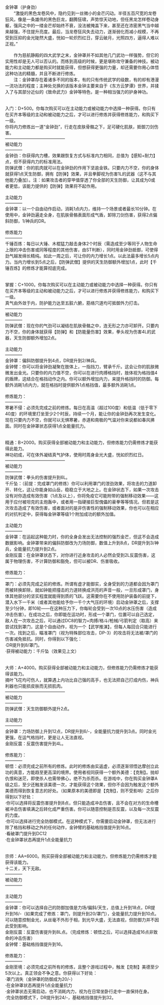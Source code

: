 <title>金钟罩</title>
<meta name="GENERATOR" content="WinCHM">
<meta http-equiv="Content-Type" content="text/html; charset=gb2312">
<br>金钟罩（护身劲）
<br>　　“激旋的黑色龙卷风中，隐约见到一丝微小的金芒闪动。半径五百尺宽的龙卷狂风，像是一条雄伟的黑色巨龙，翻腾狂啸，声势惊天动地，但任黑龙怎样卷动身躯，强风之中的一缕金芒却始终不衰，没法被掩盖下来，甚至还在浓密黑气当中越来越强，不住提升亮度。最后，当龙卷狂风失去动力，逐渐弱化而减小规模，不再受到压抑的金光陡然大盛，恍如一轮炽烈红日，穿云破月，光照四方，逼得人难以正视。”
<br>
<br>　　作为慈航静殿的四大武学之末，金钟罩并不如其他几门武功一样强势，但它的实用性却是无人可以否认的。而练到高级的时候，更是堪称攻守兼备的神技。被动能力和主动能力都是购买时就能获得，但想获得更强的力量，却还需要你用心体悟这种功法的精髓，并且不断进行修炼。
<br>　　注：金钟罩存在着诸多不同的版本，有的只有传统武学的级数，有的却有港漫一流功法的程度；主神处兑换的该版本金钟主要来自于《东方云梦谭》世界，并揉入了与其部分近似的《致命武力》金钟等特色，是一种相当强力的护身神功。
<br>
<br>
<br>入门：D+500。你每次购买可以在主动能力或被动能力中选择一种获得。你只有在买齐本等级的主动和被动能力之后，才可以进行修炼并获得修炼能力，和购买下一级。
<br>你将内力修炼出一道“金钟劲”，行走在皮肤骨骼之下，足可硬化肌肤，抵御刀剑伤害。
<br>——————————————
<br>被动能力
<br>————
<br>金钟劲：你获得内力槽，效果跟恢复方式与标准内力相同，总值为【感知+耐力】点，但不获得内力的标准用法。
<br>防弹武僧：你的肌肉就可以在金钟劲的作用下坚逾金铁。只要内力不空，你的身体就获得1点天生防御，拥有【防弹】效果，并且拳脚视为伤害1L的武器（这不与其他能力叠加）。注：如果攻击者的穿甲值穿透了你全部的天生防御，让其成为0或者更低，该能力提供的【防弹】效果将不起作用。
<br>
<br>主动能力
<br>————
<br>金钟罩：以一个自由动作启动，消耗1点内力，维持一个场景或者最长10分钟。在使用中，金钟劲遍走全身，在肌肤骨骼表面形成气盾，卸除刀剑伤害，获得2点偏斜防御，1/神兵的DR。
<br>
<br>修炼能力
<br>————
<br>千锤百炼：每日以大锤、木棍猛力敲击身体2个时辰（需造成至少等同于人物生命上限的冲击伤害或同等程度的其他伤害，由ST判断），同时用金钟劲抵御，可使得劲气越发绵长精纯。如此一周之后，可让你的内力增长1点。以此法最多增长5点内力。当内力增长到5点之后，【防弹武僧】提供的天生防御额外增加1点，此时【千锤百炼】的修炼才能算彻底完成。
<br>
<br>
<br>掌握：C+1000。你每次购买可以在主动能力或被动能力中选择一种获得。你只有在买齐本等级的主动和被动能力之后，才可以进行修炼并获得修炼能力，和购买下一级。
<br>真气由外敛于内，防护能力达至五脏六腑，筋络穴道均可抵御外力打击。
<br>——————————————
<br>被动能力
<br>————
<br>防弹武僧：现在你的气劲可以凝结在肌肤骨骼之中，连无形之力亦可卸开。只要内力不空，你的身体就获得【防弹】和【防能量伤害】效果，拳头视为伤害4L的武器，天生防御额外增加2点。
<br>
<br>主动能力
<br>————
<br>金钟罩：偏斜防御提升到4点，DR提升到2/神兵。
<br>金钟臂：你可以将金钟劲凝聚在肢体上，一指挡刀，臂承千斤。这会让你的肌肤微微发出金光。只要你的内力值不空，你可以在进行肉搏格挡时，肢体视为格挡值4的盾牌，这结合在格挡动作之内。你可以额外增加内力，来提升格挡时的防御。每额外消耗1点内力，就在格挡时提供额外1点格挡值，最多额外消耗1点。
<br>
<br>修炼能力：
<br>————
<br>寒暑不侵：必须先完成之前的修炼。每日在高温（超过100度）和低温（低于零下40度）的环境里打坐至少2个时辰，持续一个月，能让你的金钟劲再次发生变化。现在只要内力不空，你就可以无惧寒暑，赤道和南极的气温对你来说都如春风拂面。同时在金钟罩状态获得1点全能量抗力。
<br>
<br>
<br>精通：B+2000。购买获得全部被动能力和主动能力，但修炼能力仍需修炼才能获得此能力。
<br>神功初成，可在体外凝结真气护体，使用时周身金光大盛，恍如炽烈红日。
<br>——————————————
<br>被动能力
<br>————
<br>防弹武僧：拳头的伤害提升到6L。
<br>千斤坠：（前提：完成罩门的修炼）你可以利用罩门的泄劲效果，将攻击的力道卸开、转化，这让你能身如山岳，稳稳立于大地之上。在金钟状态下，如果一次攻击没有对你造成有效伤害（1点及以上），你将免疫它可能附带的强制移动效果——这用于应付被坦克的主炮轰中，或者用一指硬接巨型傀儡的豪拳等等情况。但若是这次攻击造成了有效伤害，或者面对的是非伤害性的强制移动效果，你也可以在相应的对抗判定中，获得每金钟罩等级1个附加成功的额外加值。
<br>
<br>主动能力
<br>————
<br>金钟罩：在运起这种能力时，你的全身会发出无法控制的强烈金芒，但这不会造成数据影响。金钟罩带来的偏斜防御改为力场防御，数值上升到8点，DR提升到3/神兵，全能量抗力提升到2点。
<br>金刚反震：在金钟罩状态下，对你进行近身攻击的人必然会受到2L反震伤害，这属于物理伤害，不计算防御和豁免，但可以被DR、伤害吸收。
<br>
<br>修炼能力：
<br>————
<br>罩门：必须先完成之前的修炼。所谓有虚才能御实，全身受到的力道都会因为罩门而被转换卸除，就如钟能把撞击的力道转换成洪亮的声音一般，一旦形成罩门，身体其他部分的坚实程度就能得到质的飞跃。这需要你在不使用防护装备的前提下，潜入水下一千米（或者其他能给予你一千个大气压的环境）启动金钟罩之后，支撑至少1分钟，即10轮——在这种压力下，你每轮会受到一次10点的水压伤害（造成冲击伤害）。在成功之后，你即能在运功时，形成一个罩门，位置可以自己选定，敌人在一次攻击之后，可以通过DC8的智力+肉搏/格斗/枪械/弓箭判定（取高）来尝试找到罩门，这是个自由动作，视为一个【武学推演】，但每人每回合只能进行一次。找到之后，瞄准罩门（视为特殊部位攻击，DP-3）的攻击将无法被/罩门的伤害减免抵抗。同时，你得到以下强化：
<br>·DR提升到8/罩门。
<br>·获得被动能力：千斤坠（效果见上文）
<br>
<br>
<br>大师：A+4000。购买获得全部被动能力和主动能力，但修炼能力仍需修炼才能获得该能力。
<br>摘叶飞花均可伤人，就算遇上内功比自己强的高手，也无法把自己打成内伤，神兵利器也只能损皮肤而无损肌肉。
<br>——————————————
<br>被动能力
<br>————
<br>防弹武僧：天生防御额外提升2点。
<br>
<br>主动能力
<br>————
<br>金钟罩：力场防御上升到12点，DR提升到6/-，全能量抗力提升到3点。同时金光更强，在运气格挡时，更是让人无法直视。
<br>金刚反震：反震伤害提升到4L。
<br>
<br>修炼能力：
<br>————
<br>顿悟：必须完成之前所有的修炼。此时的修炼由实返虚，必须逐渐领悟达摩创立此功的真意，方能趋至更高深的境界。使用者视同获得一个额外美德：【克制】。抛却仇恨和迷茫，即使杀人也需带佛心，绝不为杀而杀。在游戏中，你在购买金钟罩A级之后，至少还触发该美德一次，才能获得这个效果，但你不会因为触发这个额外美德而得到恢复意志的好处。（如果原本的美德即是【克制】，则不受影响）之后你得到以下好处：
<br>·你可以选择将反震伤害提升到8点，但只能造成冲击伤害，且不会在对方的生命槽被冲击伤害填满之后转化成严重伤害。你可以随意控制是否反震，以及每一次反震的力度。
<br>·你可以选择进行完全防御模式。在这种模式下，你需要启动金钟罩，但无法进行除了格挡和移动之外的任何动作，金钟臂的基础格挡值提升到16点。
<br>·看破罩门提升到DC12
<br>·在金钟罩状态再提升1点全能量抗力
<br>
<br>
<br>宗师：AA+6000。购买获得全部被动能力和主动能力，但修炼能力仍需修炼才能获得该能力。
<br>十二关，天下无敌。
<br>————
<br>被动能力
<br>————
<br>
<br>主动能力
<br>————
<br>金钟罩：你可以选择自己的防御加值是力场/偏斜/天生，总值上升到18点，DR提升到16/-（如果完成了修炼：罩门，则提升到20/罩门），全能量抗力提升到10点。可以随意控制金光，从丝毫不外形于相，到光华大盛，无法直视，但防御力并不因此受到影响。
<br>金刚反震：反震伤害提升到8L点。（完成修炼：顿悟之后，可以选择造成16点非致命的冲击伤害）
<br>金钟臂：基础格挡值提升到16。
<br>
<br>修炼能力：
<br>————
<br>金刚至境：必须完成之前所有的修炼，且整个游戏过程中，触发【克制】美德至少5次以上。真正领会不争之意。你获得以下好处：
<br>·罩门消失（金钟罩的防御成为20/-）
<br>·在金钟罩状态再提升1点全能量抗力
<br>·金钟罩状态无需启动，也不消耗内力，视为在日常坐卧行走中一直保持在身。
<br>·完全防御模式下，DR提升到24/-，基础格挡值提升到32。